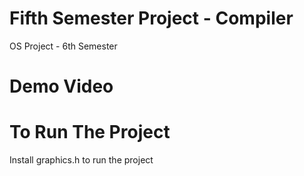 # Fifth Semester Project - Compiler
OS Project - 6th Semester
# Demo Video

# To Run The Project
Install graphics.h to run the project
